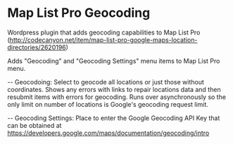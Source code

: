 # Map List Pro Geocoding
Wordpress plugin that adds geocoding capabilities to Map List Pro (http://codecanyon.net/item/map-list-pro-google-maps-location-directories/2620196)

Adds "Geocoding" and "Geocoding Settings" menu items to Map List Pro menu.

-- Geocodoing: Select to geocode all locations or just those without coordinates. Shows any errors with links to repair locations data and then resubmit items with errors for geocoding. Runs over asynchronously so the only limit on number of locations is Google's geocoding request limit.

-- Geocoding Settings: Place to enter the Google Geocoding API Key that can be obtained at https://developers.google.com/maps/documentation/geocoding/intro
